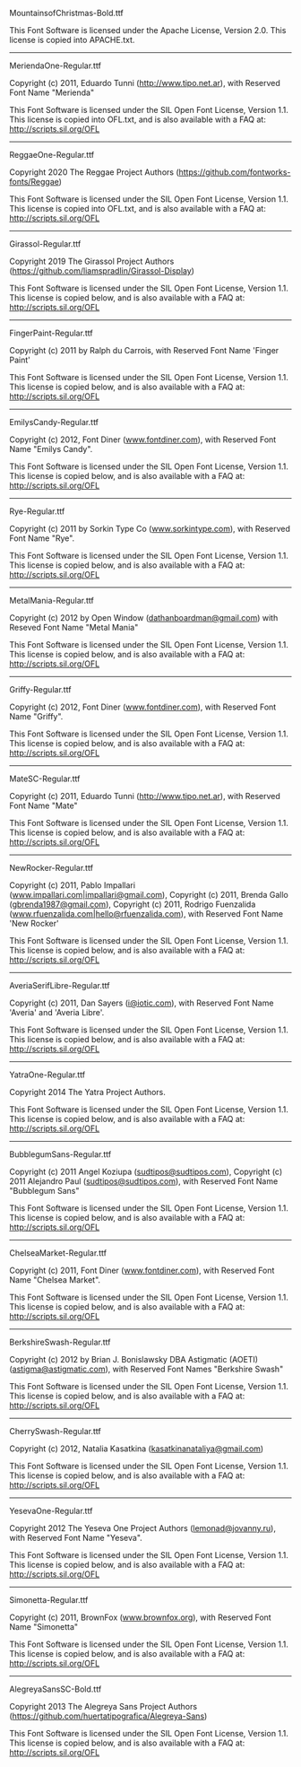 MountainsofChristmas-Bold.ttf

This Font Software is licensed under the Apache License, Version 2.0.
This license is copied into APACHE.txt.

---

MeriendaOne-Regular.ttf

Copyright (c) 2011, Eduardo Tunni (http://www.tipo.net.ar),
with Reserved Font Name "Merienda"

This Font Software is licensed under the SIL Open Font License, Version 1.1.
This license is copied into OFL.txt, and is also available with a FAQ at:
http://scripts.sil.org/OFL

---

ReggaeOne-Regular.ttf

Copyright 2020 The Reggae Project Authors (https://github.com/fontworks-fonts/Reggae)

This Font Software is licensed under the SIL Open Font License, Version 1.1.
This license is copied into OFL.txt, and is also available with a FAQ at:
http://scripts.sil.org/OFL

---

Girassol-Regular.ttf

Copyright 2019 The Girassol Project Authors (https://github.com/liamspradlin/Girassol-Display)

This Font Software is licensed under the SIL Open Font License, Version 1.1.
This license is copied below, and is also available with a FAQ at:
http://scripts.sil.org/OFL

---

FingerPaint-Regular.ttf

Copyright (c) 2011 by Ralph du Carrois, with Reserved Font Name 'Finger Paint'

This Font Software is licensed under the SIL Open Font License, Version 1.1.
This license is copied below, and is also available with a FAQ at:
http://scripts.sil.org/OFL

---

EmilysCandy-Regular.ttf

Copyright (c) 2012, Font Diner (www.fontdiner.com),
with Reserved Font Name "Emilys Candy".

This Font Software is licensed under the SIL Open Font License, Version 1.1.
This license is copied below, and is also available with a FAQ at:
http://scripts.sil.org/OFL

---

Rye-Regular.ttf

Copyright (c) 2011 by Sorkin Type Co (www.sorkintype.com),
with Reserved Font Name "Rye".

This Font Software is licensed under the SIL Open Font License, Version 1.1.
This license is copied below, and is also available with a FAQ at:
http://scripts.sil.org/OFL

---

MetalMania-Regular.ttf

Copyright (c) 2012 by Open Window (dathanboardman@gmail.com) with Reseved Font Name "Metal Mania"


This Font Software is licensed under the SIL Open Font License, Version 1.1.
This license is copied below, and is also available with a FAQ at:
http://scripts.sil.org/OFL

---

Griffy-Regular.ttf

Copyright (c) 2012, Font Diner (www.fontdiner.com),
with Reserved Font Name "Griffy".

This Font Software is licensed under the SIL Open Font License, Version 1.1.
This license is copied below, and is also available with a FAQ at:
http://scripts.sil.org/OFL

---

MateSC-Regular.ttf

Copyright (c) 2011, Eduardo Tunni (http://www.tipo.net.ar),
with Reserved Font Name "Mate"

This Font Software is licensed under the SIL Open Font License, Version 1.1.
This license is copied below, and is also available with a FAQ at:
http://scripts.sil.org/OFL

---

NewRocker-Regular.ttf

Copyright (c) 2011, Pablo Impallari (www.impallari.com|impallari@gmail.com),
Copyright (c) 2011, Brenda Gallo (gbrenda1987@gmail.com),
Copyright (c) 2011, Rodrigo Fuenzalida (www.rfuenzalida.com|hello@rfuenzalida.com), 
with Reserved Font Name 'New Rocker'

This Font Software is licensed under the SIL Open Font License, Version 1.1.
This license is copied below, and is also available with a FAQ at:
http://scripts.sil.org/OFL

---

AveriaSerifLibre-Regular.ttf

Copyright (c) 2011, Dan Sayers (i@iotic.com),
with Reserved Font Name 'Averia' and 'Averia Libre'.

This Font Software is licensed under the SIL Open Font License, Version 1.1.
This license is copied below, and is also available with a FAQ at:
http://scripts.sil.org/OFL

---

YatraOne-Regular.ttf

Copyright 2014 The Yatra Project Authors.

This Font Software is licensed under the SIL Open Font License, Version 1.1.
This license is copied below, and is also available with a FAQ at:
http://scripts.sil.org/OFL

---

BubblegumSans-Regular.ttf

Copyright (c) 2011 Angel Koziupa (sudtipos@sudtipos.com),
Copyright (c) 2011 Alejandro Paul (sudtipos@sudtipos.com),
with Reserved Font Name "Bubblegum Sans"

This Font Software is licensed under the SIL Open Font License, Version 1.1.
This license is copied below, and is also available with a FAQ at:
http://scripts.sil.org/OFL

---

ChelseaMarket-Regular.ttf

Copyright (c) 2011, Font Diner (www.fontdiner.com),
with Reserved Font Name "Chelsea Market".

This Font Software is licensed under the SIL Open Font License, Version 1.1.
This license is copied below, and is also available with a FAQ at:
http://scripts.sil.org/OFL

---

BerkshireSwash-Regular.ttf

Copyright (c) 2012 by Brian J. Bonislawsky DBA Astigmatic (AOETI) (astigma@astigmatic.com), with Reserved Font Names "Berkshire Swash"

This Font Software is licensed under the SIL Open Font License, Version 1.1.
This license is copied below, and is also available with a FAQ at:
http://scripts.sil.org/OFL

---

CherrySwash-Regular.ttf

Copyright (c) 2012, Natalia Kasatkina (kasatkinanataliya@gmail.com)

This Font Software is licensed under the SIL Open Font License, Version 1.1.
This license is copied below, and is also available with a FAQ at:
http://scripts.sil.org/OFL

---

YesevaOne-Regular.ttf

Copyright 2012 The Yeseva One Project Authors (lemonad@jovanny.ru), with Reserved Font Name "Yeseva".

This Font Software is licensed under the SIL Open Font License, Version 1.1.
This license is copied below, and is also available with a FAQ at:
http://scripts.sil.org/OFL

---

Simonetta-Regular.ttf

Copyright (c) 2011, BrownFox (www.brownfox.org), 
with Reserved Font Name "Simonetta"

This Font Software is licensed under the SIL Open Font License, Version 1.1.
This license is copied below, and is also available with a FAQ at:
http://scripts.sil.org/OFL

---

AlegreyaSansSC-Bold.ttf

Copyright 2013 The Alegreya Sans Project Authors (https://github.com/huertatipografica/Alegreya-Sans)

This Font Software is licensed under the SIL Open Font License, Version 1.1.
This license is copied below, and is also available with a FAQ at:
http://scripts.sil.org/OFL
